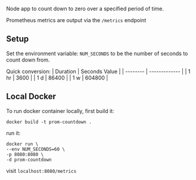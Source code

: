 Node app to count down to zero over a specified period of time.

Prometheus metrics are output via the `/metrics` endpoint


## Setup

Set the environment variable:
`NUM_SECONDS` to be the number of seconds to count down from.

Quick conversion:
| Duration | Seconds Value |
| -------- | ------------- |
| 1 hr | 3600 |
| 1 d | 86400 |
| 1 w | 604800 |



## Local Docker
To run docker container locally, first build it:
```
docker build -t prom-countdown .
```
run it:
```
docker run \
--env NUM_SECONDS=60 \
-p 8080:8080 \
-d prom-countdown
```

visit `localhost:8080/metrics`